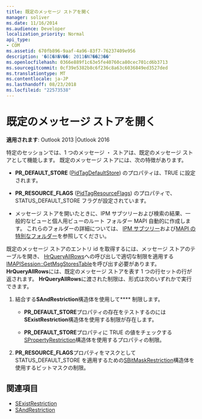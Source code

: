 ```yaml
---
title: 既定のメッセージ ストアを開く
manager: soliver
ms.date: 11/16/2014
ms.audience: Developer
localization_priority: Normal
api_type:
- COM
ms.assetid: 670fb896-9aaf-4a96-83f7-76237409e956
description: '�ŏI�X�V��: 2011�N7��23��'
ms.openlocfilehash: 0366e889f1c63e5fe40760ca80cec701cd6b3713
ms.sourcegitcommit: 0cf39e5382b8c6f236c8a63c6036849ed3527ded
ms.translationtype: MT
ms.contentlocale: ja-JP
ms.lasthandoff: 08/23/2018
ms.locfileid: "22573538"
---
```

# <a name="opening-the-default-message-store"></a>既定のメッセージ ストアを開く

**適用されます**: Outlook 2013 |Outlook 2016 
  
特定のセッションでは、1 つのメッセージ ・ ストアは、既定のメッセージ ストアとして機能します。 既定のメッセージ ストアには、次の特徴があります。
  
- **PR_DEFAULT_STORE** ([PidTagDefaultStore](pidtagdefaultstore-canonical-property.md)) のプロパティは、TRUE に設定されます。
    
- **PR_RESOURCE_FLAGS** ([PidTagResourceFlags](pidtagresourceflags-canonical-property.md)) のプロパティで、STATUS_DEFAULT_STORE フラグが設定されています。
    
- メッセージ ストアを開いたときに、IPM サブツリーおよび検索の結果、一般的なビューと個人用ビューのルート フォルダー MAPI 自動的に作成します。 これらのフォルダーの詳細については、 [IPM サブツリー](ipm-subtree.md)および[MAPI の特別なフォルダー](mapi-special-folders.md)を参照してください。 
    
既定のメッセージ ストアのエントリ id を取得するには、メッセージ ストアのテーブルを開き、 [HrQueryAllRows](hrqueryallrows.md)への呼び出しで適切な制限を適用する[IMAPISession::GetMsgStoresTable](imapisession-getmsgstorestable.md)を呼び出す必要があります。 **HrQueryAllRows**には、既定のメッセージ ストアを表す 1 つの行セットの行が返されます。 **HrQueryAllRows**に渡された制限は、形式は次のいずれかで実行できます。 
  
1. 結合する**SAndRestriction**構造体を使用して**** 制限します。 
    
   - **PR_DEFAULT_STORE**プロパティの存在をテストするのには**SExistRestriction**構造体を使用する制限が存在します。 
    
   - **PR_DEFAULT_STORE**プロパティに TRUE の値をチェックする[SPropertyRestriction](spropertyrestriction.md)構造体を使用するプロパティの制限。 
    
2. **PR_RESOURCE_FLAGS**プロパティをマスクとして STATUS_DEFAULT_STORE を適用するための[SBitMaskRestriction](sbitmaskrestriction.md)構造体を使用するビットマスクの制限。 
    
## <a name="see-also"></a>関連項目

- [SExistRestriction](sexistrestriction.md)
- [SAndRestriction](sandrestriction.md)

